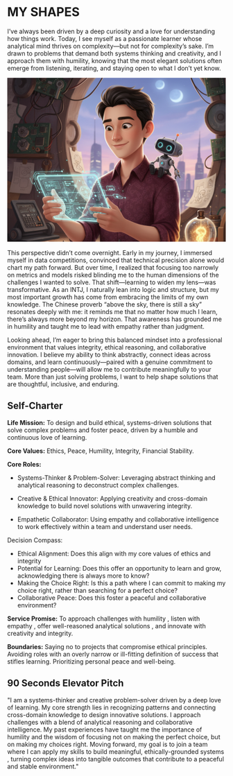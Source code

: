 # MY SHAPES

I’ve always been driven by a deep curiosity and a love for understanding how things work. Today, I see myself as a passionate learner whose analytical mind thrives on complexity—but not for complexity’s sake. I’m drawn to problems that demand both systems thinking and creativity, and I approach them with humility, knowing that the most elegant solutions often emerge from listening, iterating, and staying open to what I don’t yet know.

![dama shapes](https://raw.githubusercontent.com/RunningPie/II2100_All-About-Me/refs/heads/main/all-about-me/docs/img/dama_shape_1.png)

This perspective didn’t come overnight. Early in my journey, I immersed myself in data competitions, convinced that technical precision alone would chart my path forward. But over time, I realized that focusing too narrowly on metrics and models risked blinding me to the human dimensions of the challenges I wanted to solve. That shift—learning to widen my lens—was transformative. As an INTJ, I naturally lean into logic and structure, but my most important growth has come from embracing the limits of my own knowledge. The Chinese proverb “above the sky, there is still a sky” resonates deeply with me: it reminds me that no matter how much I learn, there’s always more beyond my horizon. That awareness has grounded me in humility and taught me to lead with empathy rather than judgment.

Looking ahead, I’m eager to bring this balanced mindset into a professional environment that values integrity, ethical reasoning, and collaborative innovation. I believe my ability to think abstractly, connect ideas across domains, and learn continuously—paired with a genuine commitment to understanding people—will allow me to contribute meaningfully to your team. More than just solving problems, I want to help shape solutions that are thoughtful, inclusive, and enduring.

## Self-Charter
**Life Mission:** To design and build ethical, systems-driven solutions that solve complex problems and foster peace, driven by a humble and continuous love of learning.

**Core Values:** Ethics, Peace, Humility, Integrity, Financial Stability.

**Core Roles:**

- Systems-Thinker & Problem-Solver: Leveraging abstract thinking and analytical reasoning to deconstruct complex challenges.


- Creative & Ethical Innovator: Applying creativity and cross-domain knowledge to build novel solutions with unwavering integrity.

- Empathetic Collaborator: Using empathy and collaborative intelligence to work effectively within a team and understand user needs.

Decision Compass:

- Ethical Alignment: Does this align with my core values of ethics and integrity
- Potential for Learning: Does this offer an opportunity to learn and grow, acknowledging there is always more to know?
- Making the Choice Right: Is this a path where I can commit to making my choice right, rather than searching for a perfect choice?
- Collaborative Peace: Does this foster a peaceful and collaborative environment?

**Service Promise:** To approach challenges with humility , listen with empathy , offer well-reasoned analytical solutions , and innovate with creativity and integrity.

**Boundaries:** Saying no to projects that compromise ethical principles. Avoiding roles with an overly narrow or ill-fitting definition of success that stifles learning. Prioritizing personal peace and well-being.

## 90 Seconds Elevator Pitch
"I am a systems-thinker and creative problem-solver driven by a deep love of learning. My core strength lies in recognizing patterns and connecting cross-domain knowledge to design innovative solutions. I approach challenges with a blend of analytical reasoning and collaborative intelligence. My past experiences have taught me the importance of humility and the wisdom of focusing not on making the perfect choice, but on making my choices right. Moving forward, my goal is to join a team where I can apply my skills to build meaningful, ethically-grounded systems , turning complex ideas into tangible outcomes that contribute to a peaceful and stable environment."